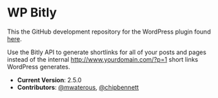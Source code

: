 # WP Bitly

This the GitHub development repository for the WordPress plugin found [here](https://wordpress.org/plugins/wp-bitly/).

Use the Bitly API to generate shortlinks for all of your posts and pages instead of the internal http://www.yourdomain.com/?p=1 short links WordPress generates.

* **Current Version**:  2.5.0
* **Contributors**: [@mwaterous](https://github.com/mwaterous), [@chipbennett](https://github.com/chipbennett)
